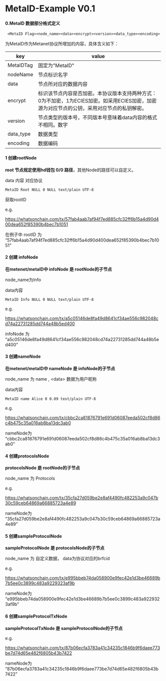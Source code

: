 # MetaID-Example V0.1

#### 0.MetaID 数据部分格式定义

```
 <MetaID Flag><node_name><data><encrypt><version><data_type><encoding>  
```

为MetaID作为Metanet协议所增加的内容，具体含义如下：


| key       | value                                                        |
| --------- | ------------------------------------------------------------ |
| MetaIDTag | 固定为"MetaID"                                               |
| nodeName  | 节点标识名字                                                 |
| data      | 节点所对应的数据内容                                         |
| encrypt   | 标识该节点内容是否加密。本协议版本支持两种方式：0为不加密，1为ECIES加密。如采用ECIES加密，加密源为对应节点的公钥，采用对应节点的私钥解密。 |
| version   | 节点类型的版本号，不同版本号意味着data内容的格式不相同。数字 |
| data_type | 数据类型                                                     |
| encoding  | 数据编码                                                     |

#### 1 创建rootNode

**root 节点规定使用hd钱包 0/0 路径**，其他Node的路径可以自定义。

data 内容  对应协议

```
MetaID Root NULL 0 NULL text/plain UTF-8
```

获取rootID

e.g.

https://whatsonchain.com/tx/57fab4aab7af94f7ed885cfc32ff6b15a4d90d400dea652f85390b4bec7b1051

在例子中 rootID 为 “57fab4aab7af94f7ed885cfc32ff6b15a4d90d400dea652f85390b4bec7b1051”

#### 2 创建 infoNode

**在metenet/metaID中 infoNode 是 rootNode的子节点**

node_name为Info

data内容

```
MetaID Info NULL 0 NULL text/plain UTF-8
```

e.g.

https://whatsonchain.com/tx/a5c05146de8fa49d8641cf34ae556c982048cd74a22731285dd744a48b5ed400

infoNode 为 “a5c05146de8fa49d8641cf34ae556c982048cd74a22731285dd744a48b5ed400”

#### 3 创建nameNode

**在metenet/metaID中 nameNode 是 infoNode的子节点**

node_name 为 name , \<data\> 数据为用户昵称

data内容

```
MetaID name Alice 0 0.09 text/plain UTF-8
```

e.g.

https://whatsonchain.com/tx/cbbc2ca81876791e691d06087eeda502cf8d86c4b475c35a016ab8ba13dc3ab0

nameNode为 “cbbc2ca81876791e691d06087eeda502cf8d86c4b475c35a016ab8ba13dc3ab0”

#### 4 创建protocolsNode

**protocolsNode 是 rootNode的子节点**

node_name 为 Protocols

e.g.

https://whatsonchain.com/tx/35cfa27d059be2e8af4490fc482253a9c047b30c59ceb64869a66885723a4e89

nameNode为 “35cfa27d059be2e8af4490fc482253a9c047b30c59ceb64869a66885723a4e89”

#### 5 创建sampleProtocolNode

**sampleProtocolNode 是 protocolsNode的子节点**

node_name 为 自定义数据， data为协议对应的brfcid

e.g.

https://whatsonchain.com/tx/e995bbeb74da058900e9fec42e1d3be46689b7b5ee0c3899c483a9229323af9b

nameNode为 “e995bbeb74da058900e9fec42e1d3be46689b7b5ee0c3899c483a9229323af9b”

#### 6 创建sampleProtocolTxNode

**sampleProtocolTxNode 是 sampleProtocolNode的子节点**

e.g.

https://whatsonchain.com/tx/87b06ecfa3783a41c34235c1846b9f6daee773be7d74d65e482f6805b43b7422

nameNode为 “87b06ecfa3783a41c34235c1846b9f6daee773be7d74d65e482f6805b43b7422”

